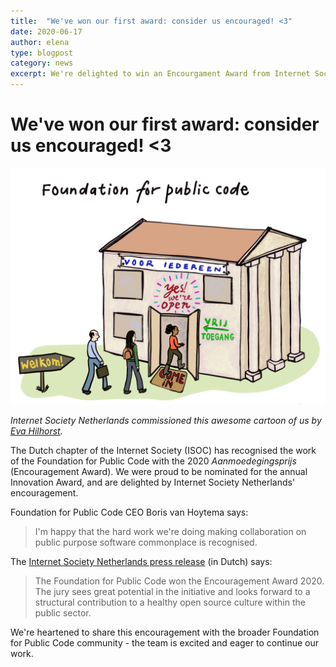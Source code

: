 ```yaml
---
title:  "We've won our first award: consider us encouraged! <3"
date: 2020-06-17
author: elena
type: blogpost
category: news
excerpt: We're delighted to win an Encourgament Award from Internet Society Netherlands (as part of the 2020 Innovation Award)
---
```


# We've won our first award: consider us encouraged! <3

![ISOC award 2020 Foundation for Public Code cartoon by Eva Hilhorst](/assets/ISOC-award-2020-cartoon-Eva-Hilhorst.jpg)

*Internet Society Netherlands commissioned this awesome cartoon of us by [Eva Hilhorst](https://evahilhorst.blogspot.com/).*

The Dutch chapter of the Internet Society (ISOC) has recognised the work of the Foundation for Public Code with the 2020 *Aanmoedegingsprijs* (Encouragement Award). We were proud to be nominated for the annual Innovation Award, and are delighted by Internet Society Netherlands' encouragement.

Foundation for Public Code CEO Boris van Hoytema says:

> I'm happy that the hard work we're doing making collaboration on public purpose software commonplace is recognised.

The [Internet Society Netherlands press release](https://awards.isoc.nl/innovatie/2020/) (in Dutch) says:

> The Foundation for Public Code won the Encouragement Award 2020. The jury sees great potential in the initiative and looks forward to a structural contribution to a healthy open source culture within the public sector.

We're heartened to share this encouragement with the broader Foundation for Public Code community - the team is excited and eager to continue our work.
